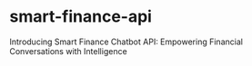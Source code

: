 # smart-finance-api
Introducing Smart Finance Chatbot API: Empowering Financial Conversations with Intelligence
